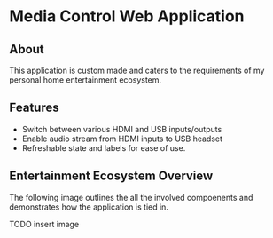 # Media Control Web Application

## About
This application is custom made and caters to the requirements of my personal home entertainment ecosystem.

## Features
* Switch between various HDMI and USB inputs/outputs
* Enable audio stream from HDMI inputs to USB headset
* Refreshable state and labels for ease of use.

## Entertainment Ecosystem Overview
The following image outlines the all the involved compoenents and demonstrates how the application is tied in.

TODO insert image